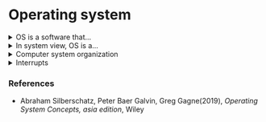 # Operating system

<details><summary>OS is a software that...</summary>
  
  - manages a computer's hardware, e.g. CPU, memory, I/O devices etc..
    
  - controls the hardware and coordinates its use among the various application programs for the various users.
    
  - provides a basis for application programs and acts as an intermediary between the computer user and the computer hardware.
    
  - provides the means for proper use of the resources in the operation of the computer system, i.e., it simply provides an environment within which other programs can do useful work.
    
</details>

<details><summary>In system view, OS is a...</summary>

  - <details><summary>resource allocator</summary>
    
    which decides how to allocate resources like CPU time, memory space, storage space, I/O devices, to specific programs and users so that it can operate the computer system efficiently and fairly.

    </details>

  - <details><summary>control program</summary>
    
    which manages the execution of user programs to prevent errors and improper use of the computer. It is especially concerned with the operation and control of I/O devices. Since bare hardware alone is not particularly easy to use, application programs are developed. These programs require certain common operations, such as those controlling the I/O devices. The common functions of controlling and allocating resources are then brought together into one piece of software: the operating system.

    </details>

</details>

<details><summary>Computer system organization</summary>

  - OS includes the always running kernel, middleware frameworks that ease application development and provide features, and system programs that aid in managing the system while it is running.

  - A modern general-purpose computer system consists of one or more CPUs and a number of device controllers connected through a common bus that provides access between components and shared memory. Each device controller is in charge of a specific type of device(for example, a disk drive, audio device, or graphics display). A device controller maintains some local buffer storage and a set of special-purpose registers. The device controller is responsible for moving the data between the peripheral devices that it controls and its local buffer storage.

  - Typically, operating systems have a device driver for each device controller. This device driver understands the device controller and provides the rest of the operating system with a uniform interface to the device. The CPU and the device controllers can execute in parallel, competing for memory cycles. To ensure orderly access to the shared memory, a memory controller synchronizes access to the memory.

</details>

<details><summary>Interrupts</summary>

  - Consider a typical computer operation: a program performing I/O. To start an I/O operation, the device driver loads the appropriate registers in the device controller. The device controller, in turn, examines the contents of these registers to determine what action to take (such as "read a character from the keyboard"). The  controller starts the transfer of data from the device to its local buffer. Once the transfrer of data is complete, the device controller informs the deivce driver that it has finished its operation. The device driver then gives control to otehr parts of the operating system, possibly returning the data or a pointer to the data if the operation was a read. For other operations, the device driver returns status information such as "write completed successfully" or "device busy". But how does the controller inform the device driver that it has finished its operation? This is accomplished via an interrupt.

  - Hardware may trigger an interrupt at any time by sending a signal to the CPU, usually by way of the system bus. (There may be many buses within a computer system, but the system bus is the main communications path between the major components.) Interrupts are used for many other purposes as well and are a key part of how operating systems and hardware interact.

  - When the CPU is interrupted, it stops what it is doing and immediately transfers execution to a fixed location. The fixed location usually contains the starting address where the service routine for the interrupt is located. The interrupt service routine executes; on completion, the CPU resumes the interrupted computation.

  - INterrupt are an important part of a computer architecture. Each computer design has its own interrupt mechanism, but several functions are common. The interrupt must transfer control to the appropriate interrupt service routine. The straightforward method for managing this transfer would be to invoke a generic routine to examine the interrupt information. The routine, in turn, would call the interrupt-specific handler. However, interrupt must be handled quickly, as the occur very frequently. A table of pointers to interrupt routines can be used instead to provide the necessary speed. The interrupt routine is called indirectly through the table, with no intermediate routine needed. Generally, the table of pointers is stored in low memory (the first hundred or so locations). These locations hold the addresses of the interrupt service routines for the various devices. This array, or interrupt vector, of addresses is then indexed by a unique number, given with the interrupt request, to provide the address of the interrupt service routine for the interrupting device. Operating systems as different as Windows an UNIX dispatch interrupts in this manner.

  - The interrupt architecture must also save the state information of whatever was interrupted, so that it can restore this information after servicing the interrupt. If the interrupt routine needs to modify the processor state, for instance by modifying register values, it must explicitly save the current state and then restore that state before returning. After the interrupt is serviced, the saved return address is loaded into the program counter, and the interrupted computation resumes as though the interrupt had not occurred.

  - <details><summary>Interrupts</summary>

    - The basic interrupt mechanism works as follows. The CPU hardware has a wire called the interrupt-request line that the CPU senses after executing every instruction. When the CPU detects that a controller has asserted a signal on the interrujpt-request line, it reads the interrupt number and jumps to the interrupt-handler routine by using that interrupt number as an index into the interrupt vector. It then starts execution at the address associated with that index. The interrupt handler saves any state it will be changing during its operation, determines the cause of the interrupt, performs the necessary processing, performs a state restore, and executes a return_from_)interrupt instruction to return the CPU to the execution state prior to the interrupt. We say that the device controller raises an interrupt by asserting as signal on the interrupt request line, the CPU catched the interrupt and dispatches it to the interrupt handler, and the handler clears the interrupt by servicing the device.
   
    - The basic interrupt mechanism just described enables the CPU to respond to an asynchronous event, as when a device controller becoumes ready for service. In a modern operating system, however, we need more sophisticated interrupt-handling features.
      - We need the ability to defer interrupt handling during critical processing.
      - We need an efficient way to dispatch to the proper interrupt handler for a device.
      - We need multilevel interrupts, so that the operating system can distinguish between high- and low-priority interrupts and can respond with the appropriate degree of urgency.
    In modern computer hardware, these three features are provided by the CPU and the interrupt-controller hardware.

  - Most CPUs have two interrupt request lines. One is the nonmaskable interrupt, which is reserved for events such as unrecoverable memory errors. The second interrupt line is maskable: it can be turned off by the CPU before the execution of critical instruction sequences that must not be interrupted. The maskable interrupt is used by device controllers to request service.

  - Recall that the purpose of a vectored interrupt mechanism is to reduce the need for a single interrupt handler to search all possible sources of interrupts to determine which one needs service. In practice, however, computers have more devices (and, hence, interrupt handlers) than they have address elements in the interrupt vector. A common way to solve this problem is to use interrupt chaining, in which each element in the interrupt vector points to the head of a list of interrupt handlers. When an interrupt is raised, the handlers on the corresponding list are called one by one, until one is found that can service the request. This structure is a compromise between the overhead of a huge interrupt table and the inefficiency of dispatching to a single interrupt handler.

  - The interrupt mechanism also implements a system of interrupt priority levels. These levels enable the CPU to defer the handling of low-priority interrupts without masking all interrupts and makes it possible for a high-priority interrupt to preempt the execution of a low-priority interrupt.
  
  - In summary, interrupts are used throughout modern operating systems to handle asynchronous events (and for other purposes). Device controllers and hardware faults raise interrupts. To enable the most urgent work to be done first, modern computers use a system of interrupt priorities. Because interrups are used so heavily fore time-sensitive processing, efficient interrupt handling is required for good system performance.

    </details>

</details>

### References

- Abraham Silberschatz, Peter Baer Galvin, Greg Gagne(2019), *Operating System Concepts, asia edition*, Wiley
